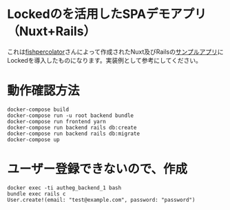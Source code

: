 # Lockedのを活用したSPAデモアプリ（Nuxt+Rails）
これは[fishpercolator](https://github.com/fishpercolator)さんによって作成されたNuxt及びRailsの[サンプルアプリ](https://github.com/fishpercolator/autheg)にLockedを導入したものになります。実装例として参考にしてください。

# 動作確認方法

    docker-compose build
    docker-compose run -u root backend bundle
    docker-compose run frontend yarn
    docker-compose run backend rails db:create
    docker-compose run backend rails db:migrate
    docker-compose up

# ユーザー登録できないので、作成

    docker exec -ti autheg_backend_1 bash
    bundle exec rails c
    User.create!(email: "test@example.com", password: "password")
